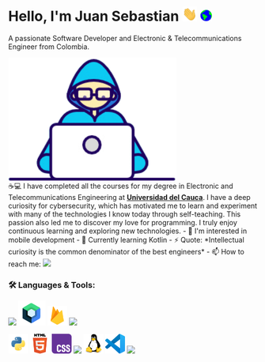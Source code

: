 # Hello, I'm Juan Sebastian <img src="https://github.com/JuanSebastian07/JuanSebastian07/blob/main/Assets/Hi.gif" width="30px"> <img src="https://github.com/JuanSebastian07/JuanSebastian07/blob/main/Assets/Earth.gif" width="24px">
A passionate Software Developer and Electronic & Telecommunications Engineer from Colombia.
<div>
<img align="center" height="250" src="https://github.com/JuanSebastian07/JuanSebastian07/blob/main/Assets/Developer.gif"/>
</div>
☕💻
I have completed all the courses for my degree in Electronic and Telecommunications Engineering at  
<a href="http://www.unicauca.edu.co/versionP/node/18445" target="_blank"><b>Universidad del Cauca</b></a>.
I have a deep curiosity for cybersecurity, which has motivated me to learn and experiment with many of the technologies I know today through self-teaching.  
This passion also led me to discover my love for programming. I truly enjoy continuous learning and exploring new technologies.
- 👀 I'm interested in mobile development  
- 🌱 Currently learning Kotlin  
- ⚡ Quote: *Intellectual curiosity is the common denominator of the best engineers*  
- 📫 How to reach me:  
  <a title="telegram" href="https://t.me/Account07">
    <img height="18" src="https://www.vectorlogo.zone/logos/telegram/telegram-icon.svg">
  </a>

<h3>🛠️ Languages & Tools:</h3>
<p>
  <!-- Android Development First -->
  <code><img height="40" src="https://www.vectorlogo.zone/logos/kotlinlang/kotlinlang-icon.svg"></code>
  <code><img height="50" src="https://github.com/JuanSebastian07/JuanSebastian07/blob/main/Assets/jetpack_compose_icon.png"></code>
  <code><img height="40" src="https://raw.githubusercontent.com/github/explore/main/topics/firebase/firebase.png"></code>
  <code><img height="40" src="https://upload.wikimedia.org/wikipedia/commons/3/33/Figma-logo.svg"></code>
  
  <!-- Other languages and tools -->
  <code><img height="40" src="https://raw.githubusercontent.com/github/explore/main/topics/python/python.png"></code>
  <code><img height="40" src="https://raw.githubusercontent.com/github/explore/main/topics/html/html.png"></code>
  <code><img height="40" src="https://raw.githubusercontent.com/github/explore/main/topics/css/css.png"></code>
  <code><img height="40" src="https://upload.wikimedia.org/wikipedia/commons/6/6a/JavaScript-logo.png"></code>
  <code><img height="40" src="https://raw.githubusercontent.com/devicons/devicon/master/icons/linux/linux-original.svg"></code>
  <code><img height="40" src="https://raw.githubusercontent.com/github/explore/main/topics/visual-studio-code/visual-studio-code.png"></code>
  <code><img height="40" src="https://www.vectorlogo.zone/logos/git-scm/git-scm-icon.svg"></code>
</p>
